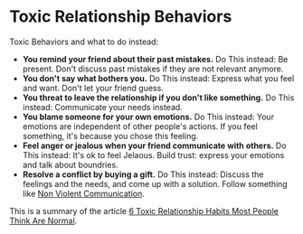 # Toxic Relationship Behaviors

Toxic Behaviors and what to do instead:

* **You remind your friend about their past mistakes.** Do This instead: Be present. Don't discuss past mistakes if they are not relevant anymore.
* **You don't say what bothers you.** Do This instead: Express what you feel and want. Don't let your friend guess.
* **You threat to leave the relationship if you don't like something.** Do This instead: Communicate your needs instead.
* **You blame someone for your own emotions.** Do This instead: Your emotions are independent of other people's actions. If you feel something, it's because you chose this feeling.
* **Feel anger or jealous when your friend communicate with others.** Do This instead: It's ok to feel Jelaous. Build trust: express your emotions and talk about boundries.
* **Resolve a conflict by buying a gift.** Do This instead: Discuss the feelings and the needs, and come up with a solution. Follow something like [Non Violent Communication](https://oren.github.io/#/articles/nvc/).

This is a summary of the article [6 Toxic Relationship Habits Most People Think Are Normal](https://markmanson.net/toxic-relationship-habits).

